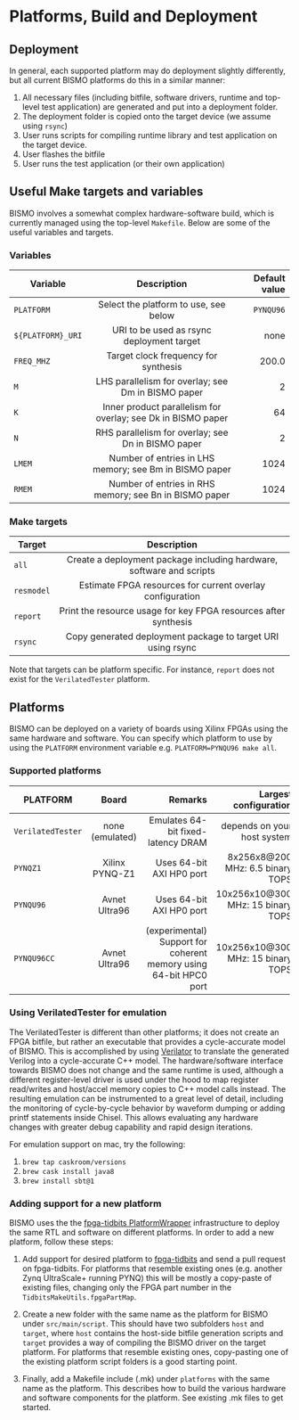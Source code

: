 # Platforms, Build and Deployment

## Deployment

In general, each supported platform may do deployment slightly differently,
but all current BISMO platforms do this in a similar manner:

1. All necessary files (including bitfile, software drivers, runtime and top-level test application) are generated and put into a deployment folder.
2. The deployment folder is copied onto the target device (we assume using `rsync`)
3. User runs scripts for compiling runtime library and test application on the target device.
4. User flashes the bitfile
5. User runs the test application (or their own application)

## Useful Make targets and variables

BISMO involves a somewhat complex hardware-software build, which is currently managed using the top-level `Makefile`. Below are some of the useful variables and targets.

### Variables
| Variable        | Description  | Default value |
| ------------- |:-------------:|-------------:|
| `PLATFORM` | Select the platform to use, see below | `PYNQU96` |
| `${PLATFORM}_URI` | URI to be used as rsync deployment target | none |
| `FREQ_MHZ` | Target clock frequency for synthesis | 200.0 |
| `M` | LHS parallelism for overlay; see Dm in BISMO paper | 2 |
| `K` | Inner product parallelism for overlay; see Dk in BISMO paper | 64 |
| `N` | RHS parallelism for overlay; see Dn in BISMO paper | 2 |
| `LMEM` | Number of entries in LHS memory; see Bm in BISMO paper | 1024 |
| `RMEM` | Number of entries in RHS memory; see Bn in BISMO paper | 1024 |

### Make targets

| Target        | Description  |
| ------------- |:-------------:|
| `all` | Create a deployment package including hardware, software and scripts |
| `resmodel` | Estimate FPGA resources for current overlay configuration |
| `report` | Print the resource usage for key FPGA resources after synthesis |
| `rsync` | Copy generated deployment package to target URI using rsync |

Note that targets can be platform specific. For instance, `report` does not
exist for the `VerilatedTester` platform.


## Platforms

BISMO can be deployed on a variety of boards using Xilinx FPGAs using the
same hardware and software.
You can specify which platform to use by using the `PLATFORM` environment
variable e.g. `PLATFORM=PYNQU96 make all`.

### Supported platforms

| PLATFORM        | Board       | Remarks  | Largest configuration  |
| ------------- |:-------------:| -----:| -----:|
| `VerilatedTester`      | none (emulated) | Emulates 64-bit fixed-latency DRAM | depends on your host system |
| `PYNQZ1`      | Xilinx PYNQ-Z1 | Uses 64-bit AXI HP0 port | 8x256x8@200 MHz: 6.5 binary TOPS |
| `PYNQU96`      | Avnet Ultra96 |  Uses 64-bit AXI HP0 port | 10x256x10@300 MHz: 15 binary TOPS |
| `PYNQU96CC` | Avnet Ultra96 | (experimental) Support for coherent memory using 64-bit HPC0 port | 10x256x10@300 MHz: 15 binary TOPS |

### Using VerilatedTester for emulation

The VerilatedTester is different than other platforms; it does not create an
FPGA bitfile, but rather an executable that provides a cycle-accurate model of
BISMO. This is accomplished by using [Verilator](https://www.veripool.org/wiki/verilator)
to translate the generated Verilog into a cycle-accurate C++ model.
The hardware/software interface towards BISMO does not change and the same
runtime is used, although a different register-level driver is used under
the hood to map register read/writes and host/accel memory copies to C++ model
calls instead. The resulting emulation can be instrumented to a great level of
detail, including the monitoring of cycle-by-cycle behavior by waveform
dumping or adding printf statements inside Chisel. This allows evaluating
any hardware changes with greater debug capability and rapid design iterations.

For emulation support on mac, try the following:
1. `brew tap caskroom/versions`
2. `brew cask install java8`
3. `brew install sbt@1`

### Adding support for a new platform

BISMO uses the the [fpga-tidbits
PlatformWrapper](https://github.com/maltanar/fpga-tidbits/wiki/platformwrapper)
infrastructure to deploy the same RTL and software on different platforms.
In order to add a new platform, follow these steps:

1. Add support for desired platform to
[fpga-tidbits](https://github.com/maltanar/fpga-tidbits)
and send a pull request on fpga-tidbits. For platforms that resemble existing
ones (e.g. another Zynq UltraScale+ running PYNQ) this will be mostly a
copy-paste of existing files, changing only the FPGA part number in the
`TidbitsMakeUtils.fpgaPartMap`.

2. Create a new folder with the same name as the platform for BISMO under
`src/main/script`. This should have two subfolders `host` and `target`, where
`host` contains the host-side bitfile generation scripts and `target` provides
a way of compiling the BISMO driver on the target platform. For platforms that
resemble existing ones, copy-pasting one of the existing platform script
folders is a good starting point.

3. Finally, add a Makefile include (.mk) under `platforms` with the same name as
the platform. This describes how to build the various hardware and software
components for the platform. See existing .mk files to get started.
